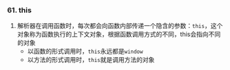 ### 61. this

1. 解析器在调用函数时，每次都会向函数内部传递一个隐含的参数：`this`，这个对象称为函数执行的上下文对象，根据函数调用方式的不同，this会指向不同的对象
    - 以函数的形式调用时，`this`永远都是`window`
    - 以方法的形式调用时，`this`就是调用方法的对象